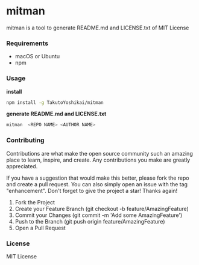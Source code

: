 # mitman
mitman is a tool to generate README.md and LICENSE.txt of MIT License

### Requirements
* macOS or Ubuntu
* npm

### Usage
**install**
```bash
npm install -g TakutoYoshikai/mitman
```

**generate README.md and LICENSE.txt**
```bash
mitman  <REPO NAME> <AUTHOR NAME>
```

### Contributing

Contributions are what make the open source community such an amazing place to learn, inspire, and create. Any contributions you make are greatly appreciated.

If you have a suggestion that would make this better, please fork the repo and create a pull request. You can also simply open an issue with the tag "enhancement". Don't forget to give the project a star! Thanks again!

1. Fork the Project
2. Create your Feature Branch (git checkout -b feature/AmazingFeature)
3. Commit your Changes (git commit -m 'Add some AmazingFeature')
4. Push to the Branch (git push origin feature/AmazingFeature)
5. Open a Pull Request

### License
MIT License
